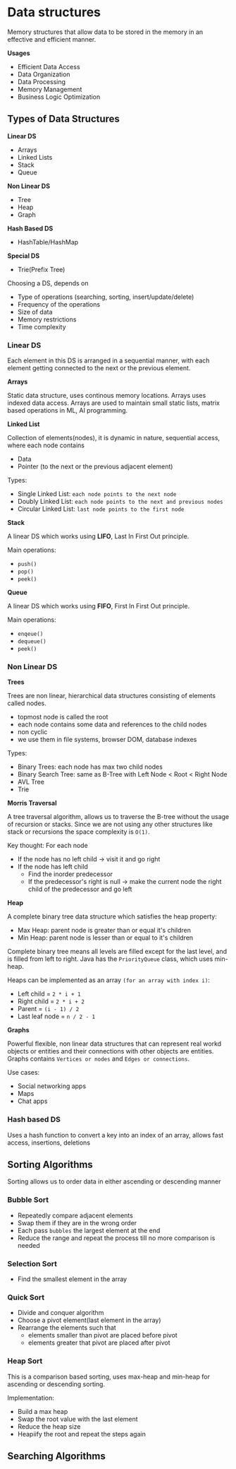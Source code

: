 # Data structures

Memory structures that allow data to be stored in the memory in an effective and efficient manner.

**Usages**

- Efficient Data Access
- Data Organization
- Data Processing
- Memory Management
- Business Logic Optimization

## Types of Data Structures

**Linear DS**

- Arrays
- Linked Lists
- Stack
- Queue

**Non Linear DS**

- Tree
- Heap
- Graph

**Hash Based DS**

- HashTable/HashMap

**Special DS**

- Trie(Prefix Tree)

Choosing a DS, depends on

- Type of operations (searching, sorting, insert/update/delete)
- Frequency of the operations
- Size of data
- Memory restrictions
- Time complexity

### Linear DS

Each element in this DS is arranged in a sequential manner, with each element getting connected to the next or the
previous element.

**Arrays**

Static data structure, uses continous memory locations. Arrays uses indexed data access. Arrays are used to
maintain small static lists, matrix based operations in ML, AI programming.

**Linked List**

Collection of elements(nodes), it is dynamic in nature, sequential access, where each node contains

- Data
- Pointer (to the next or the previous adjacent element)

Types:

- Single Linked List:  `each node points to the next node`
- Doubly Linked List: `each node points to the next and previous nodes`
- Circular Linked List: `last node points to the first node`

**Stack**

A linear DS which works using **LIFO**, Last In First Out principle.

Main operations:

- `push()`
- `pop()`
- `peek()`

**Queue**

A linear DS which works using **FIFO**, First In First Out principle.

Main operations:

- `enqeue()`
- `dequeue()`
- `peek()`

### Non Linear DS

**Trees**

Trees are non linear, hierarchical data structures consisting of elements called nodes.

- topmost node is called the root
- each node contains some data and references to the child nodes
- non cyclic
- we use them in file systems, browser DOM, database indexes

Types:

- Binary Trees: each node has max two child nodes
- Binary Search Tree: same as B-Tree with Left Node < Root < Right Node
- AVL Tree
- Trie

**Morris Traversal**

A tree traversal algorithm, allows us to traverse the B-tree without the usage of recursion or stacks. Since we are 
not using any other structures like stack or recursions the space complexity is `O(1)`.

Key thought:
For each node
- If the node has no left child -> visit it and go right
- If the node has left child
  - Find the inorder predecessor
  - If the predecessor's right is null -> make the current node the right child of the predecessor and go left

**Heap**

A complete binary tree data structure which satisfies the heap property:

- Max Heap: parent node is greater than or equal it's children
- Min Heap: parent node is lesser than or equal to it's children

Complete binary tree means all levels are filled except for the last level, and is filled from left to right.
Java has the `PriorityQueue` class, which uses min-heap. 

Heaps can be implemented as an array `(for an array with index i)`:

- Left child = `2 * i + 1`
- Right child = `2 * i + 2`
- Parent =  `(i - 1) / 2`
- Last leaf node = `n / 2 - 1`

**Graphs**

Powerful flexible, non linear data structures that can represent real workd objects or entities and their connections 
with other objects are entities.\
Graphs contains `Vertices or nodes` and `Edges or connections`.

Use cases:
- Social networking apps
- Maps
- Chat apps


### Hash based DS

Uses a hash function to convert a key into an index of an array, allows fast access, insertions, deletions

## Sorting Algorithms

Sorting allows us to order data in either ascending or descending manner

### Bubble Sort

- Repeatedly compare adjacent elements
- Swap them if they are in the wrong order
- Each pass `bubbles` the largest element at the end
- Reduce the range and repeat the process till no more comparison is needed

### Selection Sort

- Find the smallest element in the array

### Quick Sort

- Divide and conquer algorithm
- Choose a pivot element(last element in the array)
- Rearrange the elements such that
    - elements smaller than pivot are placed before pivot
    - elements greater that pivot are placed after pivot

### Heap Sort

This is a comparison based sorting, uses max-heap and min-heap for ascending or descending sorting.

Implementation:
- Build a max heap
- Swap the root value with the last element
- Reduce the heap size
- Heapiify the root and repeat the steps again

## Searching Algorithms


